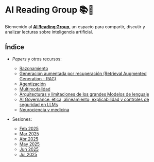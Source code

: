 # AI Reading Group 📚🤖  

Bienvenido al [**AI Reading Group**](https://mr-mcgl.github.io/ai-reading-group/), un espacio para compartir, discutir y analizar lecturas sobre inteligencia artificial.  

## Índice
  
* *Papers* y otros recursos:
  * [Razonamiento](topics/razonamiento.md)
  * [Generación aumentada por recuperación (Retrieval Augmented Generation - RAG)](topics/RAG.md)
  * [Agentización](topics/agents.md) 
  * [Multimodalidad](topics/multimodalidad.md)
  * [Arquitecturas y limitaciones de los grandes Modelos de lenguaje](topics/architectures4llms.md)
  * [AI Governance: ética, alineamiento, explicabilidad y controles de seguridad en LLMs](topics/ethics.md)
  * [Neurociencia y medicina](topics/neurociencia.md)
  <!--* [Cajon desastre 📦️😵](odds&ends/)-->

* Sesiones:
  * [Feb 2025](sessions/202502.md)
  * [Mar 2025](sessions/202503.md)
  * [Abr 2025](sessions/202504.md)
  * [May 2025](sessions/202505.md)
  * [Jun 2025](sessions/202506.md)
  * [Jul 2025](sessions/202507.md)

<!---## 📌 Objetivo  
## 🚀 ¿Cómo participar?  
1. Revisa la lista de lecturas disponibles.  
2. Propón nuevos artículos o libros para discutir.  
3. Comparte resúmenes, reflexiones o dudas en la sección correspondiente.  
4. Únete a las discusiones y enriquece el conocimiento colectivo.  

## 📧 Contacto  
-->
